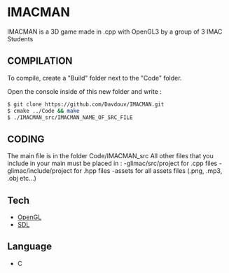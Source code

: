 # IMACMAN

IMACMAN is a 3D game made in .cpp with OpenGL3 by a group of 3 IMAC Students

## COMPILATION

To compile, create a "Build" folder next to the "Code" folder.

Open the console inside of this new folder and write :


```sh
$ git clone https://github.com/Davdouv/IMACMAN.git
$ cmake ../Code && make
$ ./IMACMAN_src/IMACMAN_NAME_OF_SRC_FILE
```



## CODING

The main file is in the folder Code/IMACMAN_src
All other files that you include in your main must be placed in :
-glimac/src/project for .cpp files
-glimac/include/project for .hpp files
-assets for all assets files (.png, .mp3, .obj etc...)


## Tech

* [OpenGL](https://www.opengl.org)
* [SDL](https://www.libsdl.org)

## Language

- C
